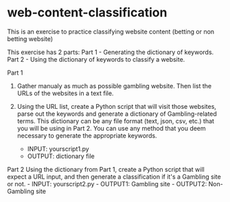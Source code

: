 # web-content-classification
This is an exercise to practice classifying website content (betting or non betting website)

This exercise has 2 parts:
Part 1 - Generating the dictionary of keywords.
Part 2 - Using the dictionary of keywords to classify a website.

Part 1
1. Gather manualy as much as possible gambling website. Then list the URLs of the websites in a text file.

2. Using the URL list, create a Python script that will visit those websites, parse out the keywords and generate a dictionary of Gambling-related terms. This dictionary can be any file format (text, json, csv, etc.) that you will be using in Part 2. You can use any method that you deem necessary to generate the appropriate keywords.
	- INPUT: yourscript1.py <the text file with the gambling URLs>
	- OUTPUT: dictionary file

Part 2
Using the dictionary from Part 1, create a Python script that will expect a URL input, and then generate a classification if it's a Gambling site or not.
	- INPUT: yourscript2.py <Any URL>
	- OUTPUT1: Gambling site
	- OUTPUT2: Non-Gambling site
